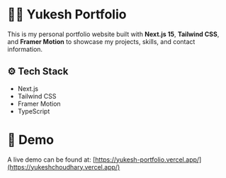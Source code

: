 # 🧑‍💻 Yukesh Portfolio

This is my personal portfolio website built with **Next.js 15**, **Tailwind CSS**, and **Framer Motion** to showcase my projects, skills, and contact information.

## ⚙️ Tech Stack

- Next.js
- Tailwind CSS
- Framer Motion
- TypeScript
  
# 📱 Demo
A live demo can be found at: [https://yukesh-portfolio.vercel.app/](https://yukeshchoudhary.vercel.app/)
